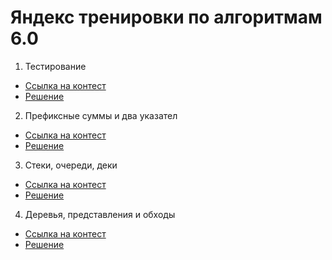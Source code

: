 # Яндекс тренировки по алгоритмам 6.0
1. Тестирование
- [Ссылка на контест](https://contest.yandex.ru/contest/66792/enter/)
- [Решение](ДЗ_№1)
2. Префиксные суммы и два указател
- [Ссылка на контест](https://contest.yandex.ru/contest/66793/enter/)
- [Решение](ДЗ_№2)
3. Стеки, очереди, деки
- [Ссылка на контест](https://contest.yandex.ru/contest/66794/enter/)
- [Решение](ДЗ_№3)
4. Деревья, представления и обходы
- [Ссылка на контест]()
- [Решение](ДЗ_№4)